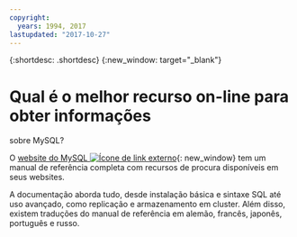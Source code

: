 ```yaml
---
copyright:
  years: 1994, 2017
lastupdated: "2017-10-27"
---
```


{:shortdesc: .shortdesc}
{:new_window: target="_blank"}

# Qual é o melhor recurso on-line para obter informações
sobre MySQL?

O [website do MySQL ![Ícone de link externo](../../icons/launch-glyph.svg "Ícone de link externo")](http://dev.mysql.com/doc/){: new_window} tem um manual de referência completa com recursos de procura disponíveis em seus websites.

A documentação aborda tudo, desde instalação básica e
sintaxe SQL até uso avançado, como replicação e armazenamento em
cluster. Além disso, existem traduções do manual de
referência em alemão, francês, japonês, português e
russo.
